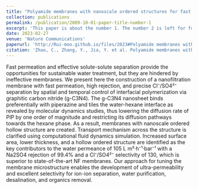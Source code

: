 ```yaml
---
title: "Polyamide membranes with nanoscale ordered structures for fast permeation and highly selective ion-ion separation"
collection: publications
permalink: /publication/2009-10-01-paper-title-number-1
excerpt: 'This paper is about the number 1. The number 2 is left for future work.'
date: 2023-02-27
venue: 'Nature Communications'
paperurl: 'http://Rui-moo.github.io/files/2023#Polyamide membranes with nanoscaleordered structures for fast permeation andhighly selective ion-ion separation-1.pdf'
citation: 'Zhao, C., Zhang, Y., Jia, Y. et al. Polyamide membranes with nanoscale ordered structures for fast permeation and highly selective ion-ion separation. Nat Commun 14, 1112 (2023). https://doi.org/10.1038/s41467-023-36848-8'
---
```



Fast permeation and effective solute-solute separation provide the opportunities for sustainable water treatment, but they are hindered by ineffective membranes. We present here the construction of a nanofiltration membrane with fast permeation, high rejection, and precise Cl⁻/SO4²⁻ separation by spatial and temporal control of interfacial polymerization via graphitic carbon nitride (g-C3N4). The g-C3N4 nanosheet binds preferentially with piperazine and tiles the water-hexane interface as revealed by molecular dynamics studies, thus lowering the diffusion rate of PIP by one order of magnitude and restricting its diffusion pathways towards the hexane phase. As a result, membranes with nanoscale ordered hollow structure are created. Transport mechanism across the structure is clarified using computational fluid dynamics simulation. Increased surface area, lower thickness, and a hollow ordered structure are identified as the key contributors to the water permeance of 105 L m²·h⁻¹·bar⁻¹ with a Na2SO4 rejection of 99.4% and a Cl⁻/SO4²⁻ selectivity of 130, which is superior to state-of-the-art NF membranes. Our approach for tuning the membrane microstructure enables the development of ultra-permeability and excellent selectivity for ion-ion separation, water purification, desalination, and organics removal.